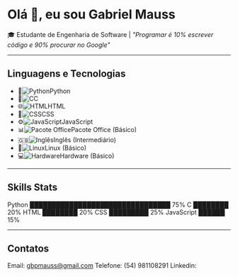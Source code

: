 # Olá 👋, eu sou Gabriel Mauss

🎓 Estudante de Engenharia de Software | _"Programar é 10% escrever código e 90% procurar no Google"_

---

## Linguagens e Tecnologias

 <ul>
    <li><span class="emoji">🐍</span><img src="https://cdn.jsdelivr.net/gh/devicons/devicon/icons/python/python-original.svg" alt="Python" />Python</li>
    <li><span class="emoji">🔵</span><img src="https://cdn.jsdelivr.net/gh/devicons/devicon/icons/c/c-original.svg" alt="C" />C</li>
    <li><span class="emoji">🌐</span><img src="https://cdn.jsdelivr.net/gh/devicons/devicon/icons/html5/html5-original.svg" alt="HTML" />HTML</li>
    <li><span class="emoji">🎨</span><img src="https://cdn.jsdelivr.net/gh/devicons/devicon/icons/css3/css3-original.svg" alt="CSS" />CSS</li>
    <li><span class="emoji">⚙️</span><img src="https://cdn.jsdelivr.net/gh/devicons/devicon/icons/javascript/javascript-original.svg" alt="JavaScript" />JavaScript</li>
    <li><span class="emoji">📊</span><img src="https://upload.wikimedia.org/wikipedia/commons/f/fb/Microsoft_Office_logo_%282019-present%29.svg" alt="Pacote Office" />Pacote Office (Básico)</li>
    <li><span class="emoji">🇬🇧</span><img src="https://upload.wikimedia.org/wikipedia/en/a/ae/Flag_of_the_United_Kingdom.svg" alt="Inglês" />Inglês (Intermediário)</li>
    <li><span class="emoji">🐧</span><img src="https://cdn.jsdelivr.net/gh/devicons/devicon/icons/linux/linux-original.svg" alt="Linux" />Linux (Básico)</li>
    <li><span class="emoji">💻</span><img src="https://upload.wikimedia.org/wikipedia/commons/4/4a/Computer_icon.svg" alt="Hardware" />Hardware (Básico)</li>
  </ul>

---

## Skills Stats

Python      ████████████████████████████████ 75%
C           ████████                        20%
HTML        ████████                        20%
CSS         █████████                      25%
JavaScript  ██████                        15%

---

## Contatos

Email: gbpmauss@gmail.com
Telefone: (54) 981108291
Linkedin: 
